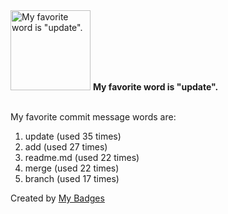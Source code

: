 <img src="https://my-badges.github.io/my-badges/favorite-word.png" alt="My favorite word is &quot;update&quot;." title="My favorite word is &quot;update&quot;." width="128">
<strong>My favorite word is &quot;update&quot;.</strong>
<br><br>

My favorite commit message words are:

1. update (used 35 times)
2. add (used 27 times)
3. readme.md (used 22 times)
4. merge (used 22 times)
5. branch (used 17 times)


Created by <a href="https://github.com/my-badges/my-badges">My Badges</a>